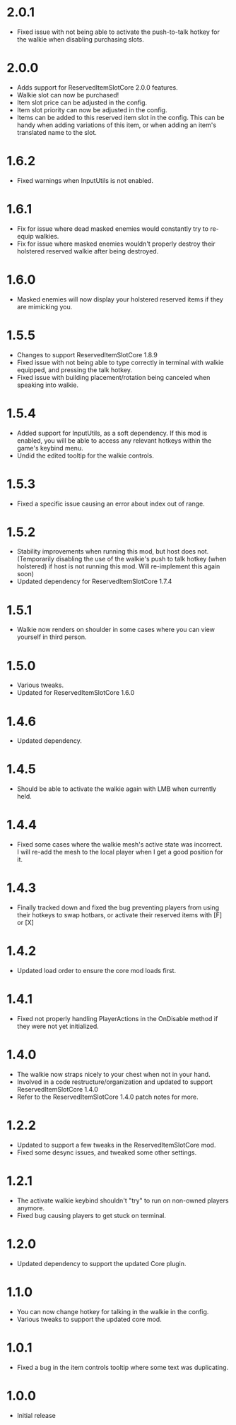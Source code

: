 # 2.0.1
+ Fixed issue with not being able to activate the push-to-talk hotkey for the walkie when disabling purchasing slots.
# 2.0.0
+ Adds support for ReservedItemSlotCore 2.0.0 features.
+ Walkie slot can now be purchased!
+ Item slot price can be adjusted in the config.
+ Item slot priority can now be adjusted in the config.
+ Items can be added to this reserved item slot in the config. This can be handy when adding variations of this item, or when adding an item's translated name to the slot.
# 1.6.2
+ Fixed warnings when InputUtils is not enabled.
# 1.6.1
+ Fix for issue where dead masked enemies would constantly try to re-equip walkies.
+ Fix for issue where masked enemies wouldn't properly destroy their holstered reserved walkie after being destroyed.
# 1.6.0
+ Masked enemies will now display your holstered reserved items if they are mimicking you.
# 1.5.5
+ Changes to support ReservedItemSlotCore 1.8.9
+ Fixed issue with not being able to type correctly in terminal with walkie equipped, and pressing the talk hotkey.
+ Fixed issue with building placement/rotation being canceled when speaking into walkie.
# 1.5.4
+ Added support for InputUtils, as a soft dependency. If this mod is enabled, you will be able to access any relevant hotkeys within the game's keybind menu.
+ Undid the edited tooltip for the walkie controls.
# 1.5.3
+ Fixed a specific issue causing an error about index out of range.
# 1.5.2
+ Stability improvements when running this mod, but host does not. (Temporarily disabling the use of the walkie's push to talk hotkey (when holstered) if host is not running this mod. Will re-implement this again soon)
+ Updated dependency for ReservedItemSlotCore 1.7.4
# 1.5.1
+ Walkie now renders on shoulder in some cases where you can view yourself in third person.
# 1.5.0
+ Various tweaks.
+ Updated for ReservedItemSlotCore 1.6.0
# 1.4.6
+ Updated dependency.
# 1.4.5
+ Should be able to activate the walkie again with LMB when currently held.
# 1.4.4
+ Fixed some cases where the walkie mesh's active state was incorrect.<br>
I will re-add the mesh to the local player when I get a good position for it.
# 1.4.3
+ Finally tracked down and fixed the bug preventing players from using their hotkeys to swap hotbars, or activate their reserved items with [F] or [X]
# 1.4.2
+ Updated load order to ensure the core mod loads first.
# 1.4.1
+ Fixed not properly handling PlayerActions in the OnDisable method if they were not yet initialized.
# 1.4.0
+ The walkie now straps nicely to your chest when not in your hand.
+ Involved in a code restructure/organization and updated to support ReservedItemSlotCore 1.4.0
+ Refer to the ReservedItemSlotCore 1.4.0 patch notes for more.
# 1.2.2
+ Updated to support a few tweaks in the ReservedItemSlotCore mod.
+ Fixed some desync issues, and tweaked some other settings.
# 1.2.1
+ The activate walkie keybind shouldn't "try" to run on non-owned players anymore.
+ Fixed bug causing players to get stuck on terminal.
# 1.2.0
+ Updated dependency to support the updated Core plugin.
# 1.1.0
+ You can now change hotkey for talking in the walkie in the config.
+ Various tweaks to support the updated core mod.
# 1.0.1
+ Fixed a bug in the item controls tooltip where some text was duplicating.
# 1.0.0
+ Initial release